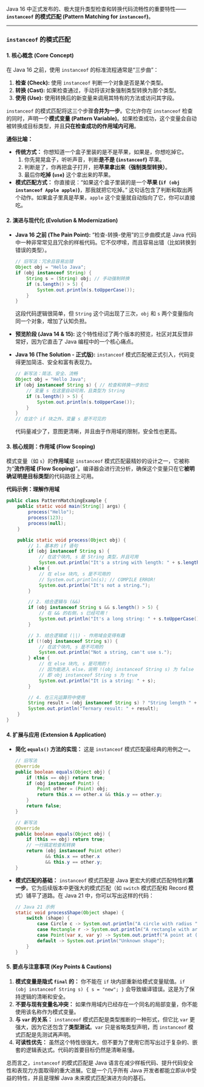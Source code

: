 Java 16 中正式发布的、极大提升类型检查和转换代码流畅性的重要特性——**`instanceof` 的模式匹配 (Pattern Matching for `instanceof`)**。

---

### `instanceof` 的模式匹配

#### 1. 核心概念 (Core Concept)

在 Java 16 之前，使用 `instanceof` 的标准流程通常是“三步曲”：
1.  **检查 (Check):** 使用 `instanceof` 判断一个对象是否是某个类型。
2.  **转换 (Cast):** 如果检查通过，手动将该对象强制类型转换为那个类型。
3.  **使用 (Use):** 使用转换后的新变量来调用其特有的方法或访问其字段。

`instanceof` 的模式匹配将这三个步骤**合并为一步**。它允许你在 `instanceof` 检查的同时，声明一个**模式变量 (Pattern Variable)**。如果检查成功，这个变量会自动被转换成目标类型，并且**只在检查成功的作用域内可用**。

**通俗比喻：**
*   **传统方式：** 你想知道一个盒子里装的是不是苹果，如果是，你想吃掉它。
    1.  你先晃晃盒子，听听声音，判断**是不是 (`instanceof`)** 苹果。
    2.  判断是了，你再把盒子打开，把**苹果拿出来（强制类型转换）**。
    3.  最后你**吃掉 (`use`)** 这个拿出来的苹果。
*   **模式匹配方式：** 你直接说：“如果这个盒子里装的是一个**苹果 (`if (obj instanceof Apple apple)`)**，那我就把它吃掉。” 这句话包含了判断和取出两个动作。如果盒子里真是苹果，`apple` 这个变量就自动指向了它，你可以直接吃。

#### 2. 演进与现代化 (Evolution & Modernization)

*   **Java 16 之前 (The Pain Point):**
    “检查-转换-使用”的三步曲模式是 Java 代码中一种非常常见且冗余的样板代码。它不仅啰嗦，而且容易出错（比如转换到错误的类型）。

    ```java
    // 旧写法：冗余且容易出错
    Object obj = "Hello Java";
    if (obj instanceof String) {
        String s = (String) obj; // 手动强制转换
        if (s.length() > 5) {
            System.out.println(s.toUpperCase());
        }
    }
    ```
    这段代码逻辑很简单，但 `String` 这个词出现了三次，`obj` 和 `s` 两个变量指向同一个对象，增加了认知负担。

*   **预览阶段 (Java 14 & 15):**
    这个特性经过了两个版本的预览，社区对其反馈非常好，因为它直击了 Java 编程中的一个核心痛点。

*   **Java 16 (The Solution - 正式版):**
    `instanceof` 模式匹配被正式引入，代码变得更加简洁、安全和富有表现力。

    ```java
    // 新写法：简洁、安全、流畅
    Object obj = "Hello Java";
    if (obj instanceof String s) { // 检查和转换一步到位
        // 变量 s 在这里自动可用，且类型为 String
        if (s.length() > 5) {
            System.out.println(s.toUpperCase());
        }
    }
    // 在这个 if 块之外，变量 s 是不可见的
    ```
    代码量减少了，意图更清晰，并且由于作用域的限制，安全性也更高。

#### 3. 核心规则：作用域 (Flow Scoping)

模式变量（如 `s`）的**作用域**是 `instanceof` 模式匹配最精妙的设计之一，它被称为“**流作用域 (Flow Scoping)**”。编译器会进行流分析，确保这个变量只在它**被明确证明是目标类型**的代码路径上可用。

**代码示例：理解作用域**

```java
public class PatternMatchingExample {
    public static void main(String[] args) {
        process("Hello");
        process(123);
        process(null);
    }

    public static void process(Object obj) {
        // 1. 基本的 if 语句
        if (obj instanceof String s) {
            // 在这个块内, s 是 String 类型，并且可用
            System.out.println("It's a string with length: " + s.length());
        } else {
            // 在 else 块内, s 是不可用的
            // System.out.println(s); // COMPILE ERROR!
            System.out.println("It's not a string.");
        }

        // 2. 结合逻辑与 (&&)
        if (obj instanceof String s && s.length() > 5) {
            // 在 && 的右侧，s 已经可用！
            System.out.println("It's a long string: " + s.toUpperCase());
        }

        // 3. 结合逻辑或 (||) - 作用域会变得有趣
        if (!(obj instanceof String s)) {
            // 在这个块内, s 是不可用的
            System.out.println("Not a string, can't use s.");
        } else {
            // 在 else 块内, s 是可用的！
            // 因为能进入 else，说明 !(obj instanceof String s) 为 false
            // 即 obj instanceof String s 为 true
            System.out.println("It is a string: " + s);
        }

        // 4. 在三元运算符中使用
        String result = (obj instanceof String s) ? "String length " + s.length() : "Not a string";
        System.out.println("Ternary result: " + result);
    }
}
```

#### 4. 扩展与应用 (Extension & Application)

*   **简化 `equals()` 方法的实现：**
    这是 `instanceof` 模式匹配最经典的用例之一。

    ```java
    // 旧写法
    @Override
    public boolean equals(Object obj) {
        if (this == obj) return true;
        if (obj instanceof Point) {
            Point other = (Point) obj;
            return this.x == other.x && this.y == other.y;
        }
        return false;
    }

    // 新写法
    @Override
    public boolean equals(Object obj) {
        if (this == obj) return true;
        // 一行搞定检查和转换
        return (obj instanceof Point other) 
               && this.x == other.x 
               && this.y == other.y;
    }
    ```

*   **模式匹配的基础：**
    `instanceof` 模式匹配是 Java 更宏大的模式匹配特性的**第一步**。它为后续版本中更强大的模式匹配（如 `switch` 模式匹配和 Record 模式）铺平了道路。在 Java 21 中，你可以写出这样的代码：

    ```java
    // Java 21 示例
    static void processShape(Object shape) {
        switch (shape) {
            case Circle c -> System.out.println("A circle with radius " + c.radius());
            case Rectangle r -> System.out.println("A rectangle with area " + r.width() * r.height());
            case Point(var x, var y) -> System.out.printf("A point at (%d, %d)%n", x, y); // Record 模式
            default -> System.out.println("Unknown shape");
        }
    }
    ```

#### 5. 要点与注意事项 (Key Points & Cautions)

1.  **模式变量是隐式 `final` 的：** 你不能在 `if` 块内部重新给模式变量赋值。`if (obj instanceof String s) { s = "new"; }` 会导致编译错误。这是为了保持逻辑的清晰和安全。
2.  **不要与现有变量名冲突：** 如果作用域内已经存在一个同名的局部变量，你不能使用该名称作为模式变量。
3.  **与 `var` 的关系：** `instanceof` 模式匹配是类型推断的一种形式，但它比 `var` 更强大，因为它还包含了**类型测试**。`var` 只是省略类型声明，而 `instanceof` 模式匹配是先测试再声明。
4.  **可读性优先：** 虽然这个特性很强大，但不要为了使用它而写出过于复杂的、嵌套的逻辑表达式。代码的首要目标仍然是清晰易懂。

总而言之，`instanceof` 的模式匹配是 Java 语言在减少样板代码、提升代码安全性和表现力方面取得的重大进展。它是一个几乎所有 Java 开发者都能立即从中受益的特性，并且是理解 Java 未来模式匹配演进方向的基石。